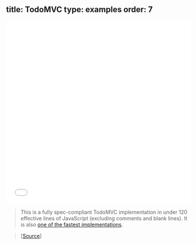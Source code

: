 title: TodoMVC
type: examples
order: 7
---

<iframe width="100%" height="500" src="/perf/todomvc-benchmark/vue/index.html" allowfullscreen="allowfullscreen" frameborder="0"></iframe>

> This is a fully spec-compliant TodoMVC implementation in under 120 effective lines of JavaScript (excluding comments and blank lines). It is also [one of the fastest implementations](/perf/).

> [[Source](https://github.com/yyx990803/vue/tree/master/examples/todomvc)]